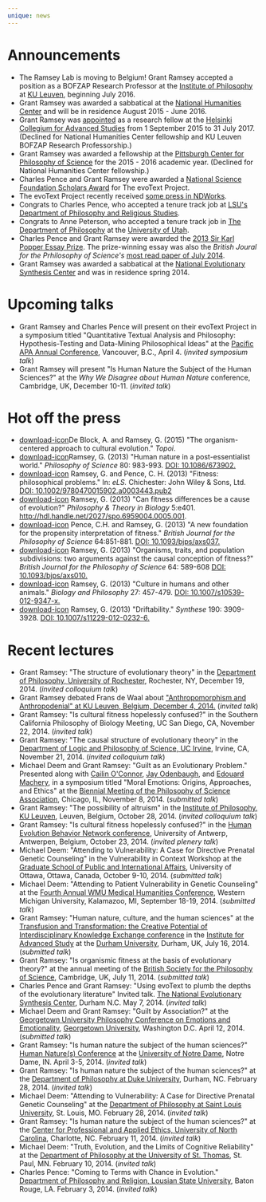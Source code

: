 ```yaml
---
unique: news
---
```



# Announcements

*   The Ramsey Lab is moving to Belgium! Grant Ramsey accepted a position as a BOFZAP Research Professor at the [Institute of Philosophy](http://hiw.kuleuven.be/eng) at [KU Leuven](http://www.kuleuven.be/english), beginning July 2016. 
*   Grant Ramsey was awarded a sabbatical at the [National Humanities Center](http://nationalhumanitiescenter.org) and will be in residence August  2015 - June 2016. 
*   Grant Ramsey was [appointed](/helsinki.pdf) as a research fellow at the [Helsinki Collegium for Advanced Studies](http://www.helsinki.fi/collegium/english/) from 1 September 2015 to 31 July 2017. (Declined for National Humanities Center fellowship and KU Leuven BOFZAP Research Professorship.) 
*   Grant Ramsey was awarded a fellowship at the [Pittsburgh Center for Philosophy of Science](http://www.pitt.edu/~pittcntr/) for the 2015 - 2016 academic year. (Declined for National Humanities Center fellowship.) 
*   Charles Pence and Grant Ramsey were awarded a [National Science Foundation Scholars Award](http://www.nsf.gov/awardsearch/showAward?AWD_ID=1456573&HistoricalAwards=false) for The evoText Project.
*   The evoText Project recently received [some press in NDWorks](/ndworks.pdf).
*   Congrats to Charles Pence, who accepted a tenure track job at [LSU's](http://www.lsu.edu) [Department of Philosophy and Religious Studies](http://uiswcmsweb.prod.lsu.edu/hss/prs/).
*   Congrats to Anne Peterson, who accepted a tenure track job in [The Department of Philosophy](http://philosophy.utah.edu) at the [University of Utah](http://www.utah.edu).
*   Charles Pence and Grant Ramsey were awarded the [2013 Sir Karl Popper Essay Prize](/popperprize.pdf). The prize-winning essay was also the _British Joural for the Prhilosophy of Science's_ [most read paper of July 2014](https://twitter.com/thebjps/status/502013502870269952?refsrc=email). 
*   Grant Ramsey was awarded a sabbatical at the [National Evolutionary Synthesis Center](http://nescent.org/) and was in residence spring 2014. 

# Upcoming talks


*	Grant Ramsey and Charles Pence will present on their evoText Project in a symposium titled "Quantitative Textual Analysis and Philosophy: Hypothesis-Testing and Data-Mining Philosophical Ideas" at the [Pacific APA Annual Conference](http://www.apaonline.org/events/event_details.asp?id=322900), Vancouver, B.C., April 4. (_invited symposium talk_)
*	Grant Ramsey will present "Is Human Nature the Subject of the Human Sciences?" at the _Why We Disagree about Human Nature_ conference, Cambridge, UK, December 10-11. (_invited talk_)

# Hot off the press

*   [download-icon](/papers/2015-topoi-organism-centered.pdf)De Block, A. and Ramsey, G. (2015) "The organism-centered approach to cultural evolution." _Topoi_.
*   [download-icon](/papers/2013-ps-human-nature.pdf)Ramsey, G. (2013) "Human nature in a post-essentialist world." _Philosophy of Science_ 80: 983-993. [DOI: 10.1086/673902.](http://dx.doi.org/10.1086/673902)
*   [download-icon](/papers/2013-els-fitness-philosophical-problems.pdf) Ramsey, G. and Pence, C. H. (2013) "Fitness: philosophical problems." In: _eLS._ Chichester: John Wiley & Sons, Ltd. [DOI: 10.1002/9780470015902.a0003443.pub2](http://dx.doi.org/10.1002/9780470015902.a0003443.pub2)
*   [download-icon](/papers/2013-ptib-fitness-differences.pdf) Ramsey, G. (2013) "Can fitness differences be a cause of evolution?" _Philosophy & Theory in Biology_ 5:e401. <http://hdl.handle.net/2027/spo.6959004.0005.001>.
*   [download-icon](/papers/2013-bjps-new-foundation.pdf) Pence, C.H. and Ramsey, G. (2013) "A new foundation for the propensity interpretation of fitness." _British Journal for the Philosophy of Science_ 64:851-881. [DOI: 10.1093/bjps/axs037.](http://dx.doi.org/10.1093/bjps/axs037)
*   [download-icon](/papers/2013-bjps-organisms-traits-subdivisions.pdf) Ramsey, G. (2013) "Organisms, traits, and population subdivisions: two arguments against the causal conception of fitness?" _British Journal for the Philosophy of Science_ 64: 589-608 [DOI: 10.1093/bjps/axs010.](http://dx.doi.org/10.1093/bjps/axs010)
*   [download-icon](/papers/2013-bp-culture-humans-animals.pdf) Ramsey, G. (2013) "Culture in humans and other animals." _Biology and Philosophy_ 27: 457-479. [DOI: 10.1007/s10539-012-9347-x.](http://dx.doi.org/10.1007/s10539-012-9347-x)
*   [download-icon](/papers/2013-syn-driftability.pdf) Ramsey, G. (2013) "Driftability." _Synthese_ 190: 3909-3928. [DOI: 10.1007/s11229-012-0232-6.](http://dx.doi.org/10.1007/s11229-012-0232-6)

# Recent lectures

*   Grant Ramsey: "The structure of evolutionary theory" in the [Department of Philosophy, University of Rochester](http://www.rochester.edu/college/PHL/), Rochester, NY, December 19, 2014. (_invited colloquium talk_)
*   Grant Ramsey debated Frans de Waal about ["Anthropomorphism and Anthropodenial" at KU Leuven, Belgium, December 4, 2014.](https://hiw.kuleuven.be/claw/events/agenda/expert-seminar-anthropomorphism-and-anthropodenial) (_invited talk_)
*   Grant Ramsey: "Is cultural fitness hopelessly confused?" in the Southern California Philosophy of Biology Meeting, UC San Diego, CA, November 22, 2014. (_invited talk_)
*   Grant Ramsey: "The causal structure of evolutionary theory" in the [Department of Logic and Philosophy of Science, UC Irvine](http://www.lps.uci.edu), Irvine, CA, November 21, 2014. (_invited colloquium talk_)
*   Michael Deem and Grant Ramsey: "Guilt as an Evolutionary Problem." Presented along with [Cailin O'Connor](http://www.lps.uci.edu/lps_bios/cailino), [Jay Odenbaugh](http://college.lclark.edu/live/profiles/76-jay-odenbaugh), and [Edouard Machery](http://www.pitt.edu/~machery/), in a symposium titled "Moral Emotions: Origins, Approaches, and Ethics" at the [Biennial Meeting of the Philosophy of Science Association](http://www.philsci.org/psa-biennial-meeting), Chicago, IL, November 8, 2014. (_submitted talk_)
*   Grant Ramsey: "The possibility of altruism" in the [Institute of Philosophy, KU Leuven](http://www.lps.uci.edu), Leuven, Belgium, October 28, 2014. (_invited colloquium talk_)
*   Grant Ramsey: "Is cultural fitness hopelessly confused?" in the [Human Evolution Behavior Network conference](https://www.uantwerpen.be/en/rg/mios/news/conferences/heben-2014/), University of Antwerp, Antwerpen, Belgium, October 23, 2014. (_invited plenery talk_)
*   Michael Deem: "Attending to Vulnerability: A Case for Directive Prenatal Genetic Counseling" in the Vulnerability in Context Workshop at the [Graduate School of Public and International Affairs](http://socialsciences.uottawa.ca/api/), University of Ottawa, Ottawa, Canada, October 9-10, 2014. (_submitted talk_)
*   Michael Deem: "Attending to Patient Vulnerability in Genetic Counseling" at the [Fourth Annual WMU Medical Humanities Conference](http://www.wmich.edu/medicalhumanities/conference2014/), Western Michigan University, Kalamazoo, MI, September 18-19, 2014. (_submitted talk_)
*   Grant Ramsey: "Human nature, culture, and the human sciences" at the [Transfusion and Transformation: the Creative Potential of Interdisciplinary Knowledge Exchange conference](https://www.dur.ac.uk/ias/2014conference/) in the [Institute for Advanced Study](https://www.dur.ac.uk/ias/) at the [Durham University](https://www.dur.ac.uk), Durham, UK, July 16, 2014. (_submitted talk_)
*   Grant Ramsey: "Is organismic fitness at the basis of evolutionary theory?" at the annual meeting of the [British Society for the Philosophy of Science](http://www.phil.cam.ac.uk/joint-session/bsps), Cambridge, UK, July 11, 2014. (_submitted talk_)
*   Charles Pence and Grant Ramsey: "Using evoText to plumb the depths of the evolutionary literature" Invited talk. [The National Evolutionary Synthesis Center](http://nescent.org/), Durham N.C. May 7, 2014. (_invited talk_)
*   Michael Deem and Grant Ramsey: "Guilt by Association?" at the [Georgetown University Philosophy Conference on Emotions and Emotionality](https://sites.google.com/site/guphilosophyconference2014/home), [Georgetown University](http://www.georgetown.edu), Washington D.C. April 12, 2014. (_submitted talk_)
*   Grant Ramsey: "Is human nature the subject of the human sciences?" [Human Nature(s) Conference](https://sites.google.com/a/nd.edu/conferenceonhumannature/) at the [University of Notre Dame](https://www.nd.edu), Notre Dame, IN. April 3-5, 2014. (_invited talk_)
*   Grant Ramsey: "Is human nature the subject of the human sciences?" at the [Department of Philosophy at Duke University](http://philosophy.duke.edu), Durham, NC. February 28, 2014. (_invited talk_)
*   Michael Deem: "Attending to Vulnerability: A Case for Directive Prenatal Genetic Counseling" at the [Department of Philosophy at Saint Louis University](http://www.slu.edu/x24973.xml), St. Louis, MO. February 28, 2014. (_invited talk_)
*   Grant Ramsey: "Is human nature the subject of the human sciences?" at the [Center for Professional and Applied Ethics, University of North Carolina](http://ethics.uncc.edu), Charlotte, NC. February 11, 2014. (_invited talk_)
*   Michael Deem: "Truth, Evolution, and the Limits of Cognitive Reliability" at the [Department of Philosophy at the University of St. Thomas](http://www.stthomas.edu/philosophy/), St. Paul, MN. February 10, 2014. (_invited talk_)
*   Charles Pence: "Coming to Terms with Chance in Evolution." [Department of Philosophy and Religion, Lousian State University](http://uiswcmsweb.prod.lsu.edu/hss/prs/index.html), Baton Rouge, LA. February 3, 2014. (_invited talk_)


